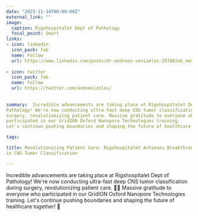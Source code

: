 ```yaml
---
date: "2023-11-14T00:00:00Z"
external_link: ""
image:
  caption: Rigshospitalet Dept of Pathology
  focal_point: Smart
links:
- icon: linkedin
  icon_pack: fab
  name: Follow
  url: https://www.linkedin.com/posts/dr-andreas-venizelos-297802ab_medicalinnovation-cnsresearch-teamwork-activity-7182043471141060608-PMmO?utm_source=share&utm_medium=member_desktop
  
- icon: twitter
  icon_pack: fab
  name: Follow
  url: https://twitter.com/andvenizelos/
  
  
summary:  Incredible advancements are taking place at Rigshospitalet Dept of 
Pathology! We're now conducting ultra-fast deep CNS tumor classification post 
surgery, revolutionizing patient care. Massive gratitude to everyone who 
participated in our GridION Oxford Nanopore Technologies training. 
Let's continue pushing boundaries and shaping the future of healthcare together!

tags:

title: Revolutionizing Patient Care: Rigshospitalet Achieves Breakthrough 
in CNS Tumor Classification

---
```



Incredible advancements are taking place at Rigshospitalet Dept of Pathology!
We're now conducting ultra-fast deep CNS tumor classification during surgery, 
revolutionizing patient care. 🧠💥
Massive gratitude to everyone who participated in our GridION Oxford 
Nanopore Technologies training. Let's continue pushing boundaries 
and shaping the future of healthcare together! 💪

